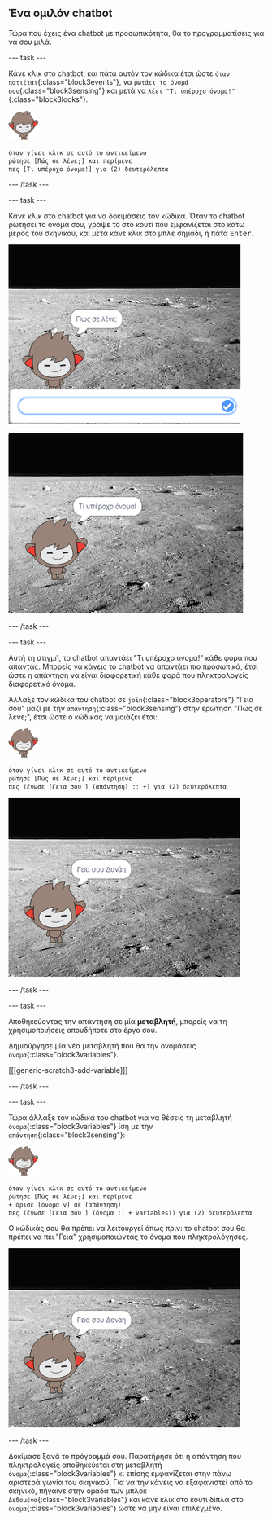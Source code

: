 ## Ένα ομιλόν chatbot

Τώρα που έχεις ένα chatbot με προσωπικότητα, θα το προγραμματίσεις για να σου μιλά.

--- task ---

Κάνε κλικ στο chatbot, και πάτα αυτόν τον κώδικα έτσι ώστε `όταν πατιέται`{:class="block3events"}, να `ρωτάει το όνομά σου`{:class="block3sensing"} και μετά να `λέει "Τι υπέροχο όνομα!"`{:class="block3looks"}.

![nano sprite](images/nano-sprite.png)

```blocks3
όταν γίνει κλικ σε αυτό το αντικείμενο
ρώτησε [Πώς σε λένε;] και περίμενε
πες [Τι υπέροχο όνομα!] για (2) δευτερόλεπτα
```

--- /task ---

--- task ---

Κάνε κλικ στο chatbot για να δοκιμάσεις τον κώδικα. Όταν το chatbot ρωτήσει το όνομά σου, γράψε το στο κουτί που εμφανίζεται στο κάτω μέρος του σκηνικού, και μετά κάνε κλικ στο μπλε σημάδι, ή πάτα <kbd>Enter</kbd>.

![Δοκιμάζοντας μία απάντηση του ChatBot](images/chatbot-ask-test1.png)

![Δοκιμάζοντας μία απάντηση του ChatBot](images/chatbot-ask-test2.png)

--- /task ---

--- task ---

Αυτή τη στιγμή, το chatbot απαντάει "Τι υπέροχο όνομα!" κάθε φορά που απαντάς. Μπορείς να κάνεις το chatbot να απαντάει πιο προσωπικά, έτσι ώστε η απάντηση να είναι διαφορετική κάθε φορά που πληκτρολογείς διαφορετικό όνομα.

Άλλαξε τον κώδικα του chatbot σε `join`{:class="block3operators"} "Γεια σου" μαζί με την `απάντηση`{:class="block3sensing"} στην ερώτηση "Πώς σε λένε;", έτσι ώστε ο κώδικας να μοιάζει έτσι:

![nano sprite](images/nano-sprite.png)

```blocks3
όταν γίνει κλικ σε αυτό το αντικείμενο
ρώτησε [Πώς σε λένε;] και περίμενε
πες (ένωσε [Γεια σου ] (απάντηση) :: +) για (2) δευτερόλεπτα
```

![Δοκιμάζοντας μια προσωπική απάντηση](images/chatbot-answer-test.png)

--- /task ---

--- task ---

Αποθηκεύοντας την απάντηση σε μία **μεταβλητή**, μπορείς να τη χρησιμοποιήσεις οπουδήποτε στο έργο σου.

Δημιούργησε μία νέα μεταβλητή που θα την ονομάσεις `όνομα`{:class="block3variables"}.

[[[generic-scratch3-add-variable]]]

--- /task ---

--- task ---

Τώρα άλλαξε τον κώδικα του chatbot για να θέσεις τη μεταβλητή `όνομα`{:class="block3variables"} ίση με την `απάντηση`{:class="block3sensing"}:

![nano sprite](images/nano-sprite.png)

```blocks3
όταν γίνει κλικ σε αυτό το αντικείμενο
ρώτησε [Πώς σε λένε;] και περίμενε
+ όρισε [όνομα v] σε (απάντηση)
πες (ένωσε [Γεια σου ] (όνομα :: + variables)) για (2) δευτερόλεπτα
```

Ο κώδικάς σου θα πρέπει να λειτουργεί όπως πριν: το chatbot σου θα πρέπει να πει "Γεια" χρησιμοποιώντας το όνομα που πληκτρολόγησες.

![Δοκιμάζοντας μια προσωπική απάντηση](images/chatbot-answer-test.png)

--- /task ---

Δοκίμασε ξανά το πρόγραμμά σου. Παρατήρησε ότι η απάντηση που πληκτρολογείς αποθηκεύεται στη μεταβλητή `όνομα`{:class="block3variables"} κι επίσης εμφανίζεται στην πάνω αριστερά γωνία του σκηνικού. Για να την κάνεις να εξαφανιστεί από το σκηνικό, πήγαινε στην ομάδα των μπλοκ `Δεδομένα`{:class="block3variables"} και κάνε κλικ στο κουτί δίπλα στο `όνομα`{:class="block3variables"} ώστε να μην είναι επιλεγμένο.